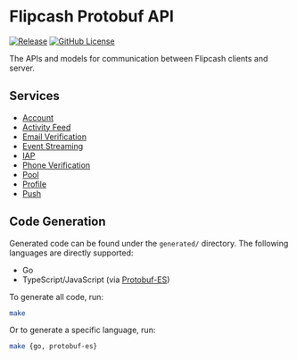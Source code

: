 # Flipcash Protobuf API

[![Release](https://img.shields.io/github/v/release/code-payments/flipcash-protobuf-api.svg)](https://github.com/code-payments/flipcash-protobuf-api/releases/latest)
[![GitHub License](https://img.shields.io/badge/license-MIT-lightgrey.svg?style=flat)](https://github.com/code-payments/flipcash-protobuf-api/blob/main/LICENSE.md)

The APIs and models for communication between Flipcash clients and server.

## Services

- [Account](https://github.com/code-payments/flipcash-protobuf-api/blob/main/proto/account/v1/account_service.proto)
- [Activity Feed](https://github.com/code-payments/flipcash-protobuf-api/blob/main/proto/activity/v1/activity_feed_service.proto)
- [Email Verification](https://github.com/code-payments/flipcash-protobuf-api/blob/main/proto/email/v1/email_verification_service.proto)
- [Event Streaming](https://github.com/code-payments/flipcash-protobuf-api/blob/main/proto/event/v1/event_streaming_service.proto)
- [IAP](https://github.com/code-payments/flipcash-protobuf-api/blob/main/proto/iap/v1/iap_service.proto)
- [Phone Verification](https://github.com/code-payments/flipcash-protobuf-api/blob/main/proto/phone/v1/phone_verification_service.proto)
- [Pool](https://github.com/code-payments/flipcash-protobuf-api/blob/main/proto/pool/v1/pool_service.proto)
- [Profile](https://github.com/code-payments/flipcash-protobuf-api/blob/main/proto/profile/v1/profile_service.proto)
- [Push](https://github.com/code-payments/flipcash-protobuf-api/blob/main/proto/push/v1/push_service.proto)

## Code Generation

Generated code can be found under the `generated/` directory. The following languages are directly supported:
- Go
- TypeScript/JavaScript (via [Protobuf-ES](https://github.com/bufbuild/protobuf-es))

To generate all code, run:

```bash
make
```

Or to generate a specific language, run:

```bash
make {go, protobuf-es}
```

